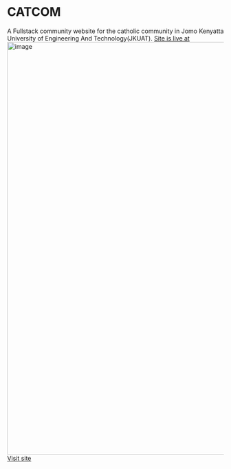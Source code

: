 # CATCOM
A Fullstack community website for the catholic community in Jomo Kenyatta University of Engineering And Technology(JKUAT).
<a href="https://jkuatcatcom.netlify.app/">Site is live at</a><br>
<img width="960" alt="image" src="https://github.com/CodeDroid999/CATCOM/assets/93873207/244e90f9-d554-49d9-9f79-ba9d2ed16b69">
<a href="https://jkuatcatcom.netlify.app/">Visit site</a>
